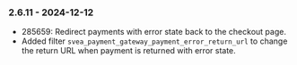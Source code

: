 ### 2.6.11 - 2024-12-12
* 285659: Redirect payments with error state back to the checkout page.
* Added filter `svea_payment_gateway_payment_error_return_url` to change the return URL when payment is returned with error state.
